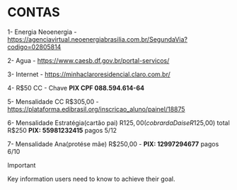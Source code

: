 # CONTAS

1- Energia Neoenergia - https://agenciavirtual.neoenergiabrasilia.com.br/SegundaVia?codigo=02805814

2- Agua - https://www.caesb.df.gov.br/portal-servicos/

3- Internet - https://minhaclaroresidencial.claro.com.br/

4- R$50 CC  - Chave __PIX CPF 088.594.614-64__

5- Mensalidade CC R$305,00 - https://plataforma.edibrasil.org/inscricao_aluno/painel/18875

6- Mensalidade Estratégia(cartão pai) R$125,00 (cobrar da Daise R$125,00) total R$250 __PIX: 55981232415__ pagos 5/12

7- Mensalidade Ana(protése mãe) R$250,00 - __PIX: 12997294677__ pagos 6/10

> [!IMPORTANT]
> Key information users need to know to achieve their goal.




